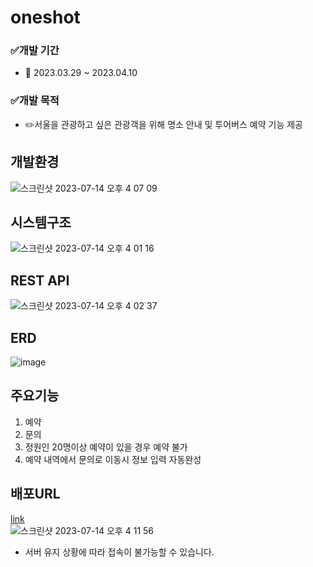 # oneshot
### ✅개발 기간
- 📅 2023.03.29 ~ 2023.04.10  
### ✅개발 목적
- ✏️서울을 관광하고 싶은 관광객을 위해 명소 안내 및 투어버스 예약 기능 제공
## 개발환경
![스크린샷 2023-07-14 오후 4 07 09](https://github.com/juniejung/seoulmate/assets/134981437/3609127d-c1e3-4629-99a4-69e2faa149f1)



## 시스템구조
![스크린샷 2023-07-14 오후 4 01 16](https://github.com/juniejung/seoulmate/assets/134981437/75f89571-bd5b-4f0d-ac9f-e9e3385454df)

## REST API
![스크린샷 2023-07-14 오후 4 02 37](https://github.com/juniejung/seoulmate/assets/134981437/176d7d2e-daac-4c75-8021-f2ae13b3fe05)

   
## ERD
![image](https://github.com/juniejung/seoulmate/assets/134981437/b4cc15b3-ae7e-4665-aa64-499b8ca68f43)






## 주요기능
1. 예약
2. 문의
3. 정원인 20명이상 예약이 있을 경우 예약 불가
4. 예약 내역에서 문의로 이동시 정보 입력 자동완성




## 배포URL
[link](http://3.133.129.68:8080/)<br>
![스크린샷 2023-07-14 오후 4 11 56](https://github.com/juniejung/seoulmate/assets/134981437/a94a399b-8915-4367-b7f8-15b898ffb035)
* 서버 유지 상황에 따라 접속이 불가능할 수 있습니다.
